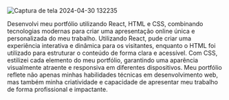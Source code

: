 ![Captura de tela 2024-04-30 132235](https://github.com/JonaSPyt/portf/assets/91990996/5e042cb5-d797-4694-ba82-49d9d94a47f1)

Desenvolvi meu portfólio utilizando React, HTML e CSS, combinando tecnologias modernas para criar uma apresentação online única e personalizada do meu trabalho. Utilizando React, pude criar uma experiência interativa e dinâmica para os visitantes, enquanto o HTML foi utilizado para estruturar o conteúdo de forma clara e acessível. Com CSS, estilizei cada elemento do meu portfólio, garantindo uma aparência visualmente atraente e responsiva em diferentes dispositivos. Meu portfólio reflete não apenas minhas habilidades técnicas em desenvolvimento web, mas também minha criatividade e capacidade de apresentar meu trabalho de forma profissional e impactante.
